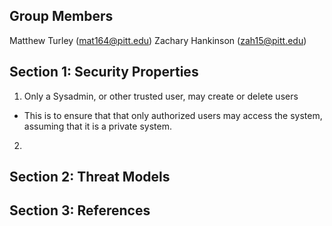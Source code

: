 ## Group Members
Matthew Turley (mat164@pitt.edu)
Zachary Hankinson (zah15@pitt.edu)

## Section 1: Security Properties
1. Only a Sysadmin, or other trusted user, may create or delete users
  * This is to ensure that that only authorized users may access the system, assuming that it is a private system.
2.
## Section 2: Threat Models

## Section 3: References
